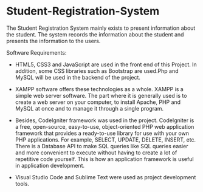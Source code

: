 # Student-Registration-System
The Student Registration System mainly exists to present information about the student. The  system records the information about the student and presents the information to the users.

Software Requirements:

- HTML5, CSS3 and JavaScript are used in the front end of this Project. In addition, some CSS libraries such as Bootstrap are used.Php and MySQL will be used in the backend of the project. 

- XAMPP software offers these technologies as a whole. XAMPP is a simple web server software. The part where it is generally used is to create a web server on your computer, to install Apache, PHP and MySQL at once and to manage it through a single program.

- Besides, CodeIgniter framework was used in the project. CodeIgniter is a free, open-source, easy-to-use, object-oriented PHP web application framework that provides a ready-to-use library for use with your own PHP applications. For example, SELECT, UPDATE, DELETE, INSERT, etc. There is a Database API to make SQL queries like SQL queries easier and more convenient to execute without having to create a lot of repetitive code yourself. This is how an application framework is useful in application development.

- Visual Studio Code and Sublime Text were used as project development tools.
